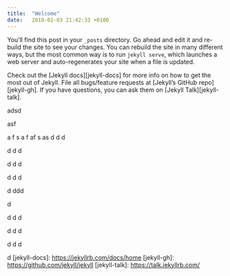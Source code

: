 ```yaml
---
title:  "Welcome"
date:   2018-02-03 21:42:33 +0100
---
```

You’ll find this post in your `_posts` directory. Go ahead and edit it and re-build the site to see your changes. You can rebuild the site in many different ways, but the most common way is to run `jekyll serve`, which launches a web server and auto-regenerates your site when a file is updated.

Check out the [Jekyll docs][jekyll-docs] for more info on how to get the most out of Jekyll. File all bugs/feature requests at [Jekyll’s GitHub repo][jekyll-gh]. If you have questions, you can ask them on [Jekyll Talk][jekyll-talk].





adsd





asf

a
f
s
a
f
af
s
as
d
d
d

d
d
d


d
d
d

d
d
d

d
ddd


d

d
d
d

d
d
d

d
d
d

d
[jekyll-docs]: https://jekyllrb.com/docs/home
[jekyll-gh]:   https://github.com/jekyll/jekyll
[jekyll-talk]: https://talk.jekyllrb.com/
